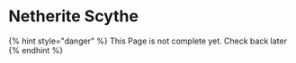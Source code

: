 # Netherite Scythe

{% hint style="danger" %}
This Page is not complete yet. Check back later
{% endhint %}


